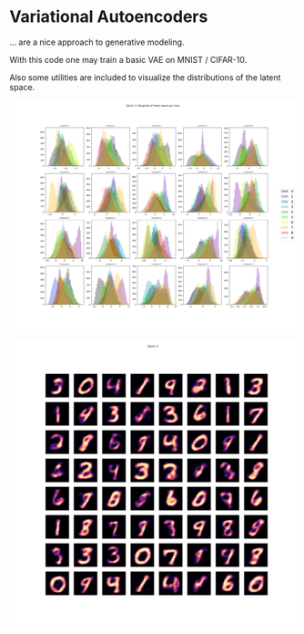 # Variational Autoencoders

... are a nice approach to generative modeling.

With this code one may train a basic VAE on MNIST / CIFAR-10.

Also some utilities are included to visualize the distributions of the latent space.

![Marginals of the latent space per class on MNIST](data/imgs/marginals.gif)

![Samples during training](data/imgs/samples.gif)
